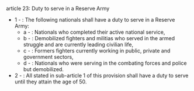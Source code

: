 article 23: Duty to serve in a Reserve Army

<ul>
			<li>1 - : The following nationals shall have a duty to serve in a Reserve Army:<ul>
						<li>a - : Nationals who completed their active national service, <ul>
						</ul></li>						<li>b - : Demobilized fighters and militias who served in the armed struggle and are currently leading civilian life,<ul>
						</ul></li>						<li>c - : Formers fighters currently working in public, private and government sectors, <ul>
						</ul></li>						<li>d - : Nationals who were serving in the combating forces and police but demobilized.<ul>
						</ul></li>			</ul></li>			<li>2 - : All stated in sub-article 1 of this provision shall have a duty to serve until they attain the age of 50. <ul>
			</ul></li></ul>